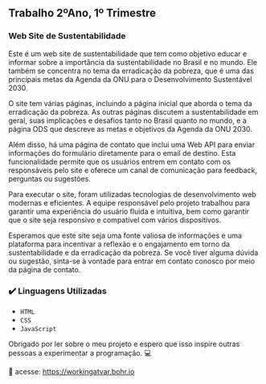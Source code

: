 ## Trabalho 2ºAno, 1º Trimestre

### Web Site de Sustentabilidade

Este é um web site de sustentabilidade que tem como objetivo educar e informar sobre a importância da sustentabilidade no Brasil e no mundo. Ele também se concentra no tema da erradicação da pobreza, que é uma das principais metas da Agenda da ONU para o Desenvolvimento Sustentável 2030.

O site tem várias páginas, incluindo a página inicial que aborda o tema da erradicação da pobreza. As outras páginas discutem a sustentabilidade em geral, suas implicações e desafios tanto no Brasil quanto no mundo, e a página ODS que descreve as metas e objetivos da Agenda da ONU 2030.

Além disso, há uma página de contato que inclui uma Web API para enviar informações do formulário diretamente para o email de destino. Esta funcionalidade permite que os usuários entrem em contato com os responsáveis pelo site e oferece um canal de comunicação para feedback, perguntas ou sugestões.

Para executar o site, foram utilizadas tecnologias de desenvolvimento web modernas e eficientes. A equipe responsável pelo projeto trabalhou para garantir uma experiência do usuário fluida e intuitiva, bem como garantir que o site seja responsivo e compatível com vários dispositivos.

Esperamos que este site seja uma fonte valiosa de informações e uma plataforma para incentivar a reflexão e o engajamento em torno da sustentabilidade e da erradicação da pobreza. Se você tiver alguma dúvida ou sugestão, sinta-se à vontade para entrar em contato conosco por meio da página de contato.

### ✔️ Linguagens Utilizadas

- ``HTML``
- ``CSS``
- ``JavaScript``

Obrigado por ler sobre o meu projeto e espero que isso inspire outras pessoas a experimentar a programação. :computer:

:notebook_with_decorative_cover: acesse: https://workingatvar.bohr.io

